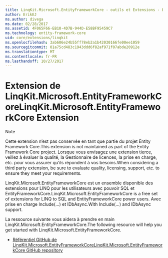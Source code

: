 ```yaml
---
title: LinqKit.Microsoft.EntityFrameworkCore - outils et Extensions - EF Core
author: ErikEJ
ms.author: divega
ms.date: 02/28/2017
ms.assetid: 4F065F66-EB10-4D7B-944D-E58BF95459C7
ms.technology: entity-framework-core
uid: core/extensions/linqkit
ms.openlocfilehash: 3ab606e24b55ff78eb2a1b42030166fe00ee1059
ms.sourcegitcommit: 01a75cd483c1943ddd6f82af971f07abde20912e
ms.translationtype: MT
ms.contentlocale: fr-FR
ms.lasthandoff: 10/27/2017
---
```

# <a name="linqkitmicrosoftentityframeworkcore-extension"></a><span data-ttu-id="f5186-102">Extension de LinqKit.Microsoft.EntityFrameworkCore</span><span class="sxs-lookup"><span data-stu-id="f5186-102">LinqKit.Microsoft.EntityFrameworkCore Extension</span></span>

> [!NOTE]  
> <span data-ttu-id="f5186-103">Cette extension n’est pas conservée en tant que partie du projet Entity Framework Core.</span><span class="sxs-lookup"><span data-stu-id="f5186-103">This extension is not maintained as part of the Entity Framework Core project.</span></span> <span data-ttu-id="f5186-104">Lorsque vous envisagez une extension tierce, veillez à évaluer la qualité, la Gestionnaire de licences, la prise en charge, etc. pour vous assurer qu’ils répondent à vos besoins.</span><span class="sxs-lookup"><span data-stu-id="f5186-104">When considering a third party extension, be sure to evaluate quality, licensing, support, etc. to ensure they meet your requirements.</span></span>

<span data-ttu-id="f5186-105">LinqKit.Microsoft.EntityFrameworkCore est un ensemble disponible des extensions pour LINQ pour les utilisateurs avec pouvoir SQL et EntityFrameworkCore.</span><span class="sxs-lookup"><span data-stu-id="f5186-105">LinqKit.Microsoft.EntityFrameworkCore is a free set of extensions for LINQ to SQL and EntityFrameworkCore power users.</span></span> <span data-ttu-id="f5186-106">Avec prise en charge Include(...) et IDbAsync.</span><span class="sxs-lookup"><span data-stu-id="f5186-106">With Include(...) and IDbAsync support.</span></span>

<span data-ttu-id="f5186-107">La ressource suivante vous aidera à prendre en main LinqKit.Microsoft.EntityFrameworkCore.</span><span class="sxs-lookup"><span data-stu-id="f5186-107">The following resource will help you get started with LinqKit.Microsoft.EntityFrameworkCore.</span></span>
* [<span data-ttu-id="f5186-108">Référentiel GitHub de LinqKit.Microsoft.EntityFrameworkCore</span><span class="sxs-lookup"><span data-stu-id="f5186-108">LinqKit.Microsoft.EntityFrameworkCore GitHub repository</span></span>](https://github.com/scottksmith95/LINQKit/)

